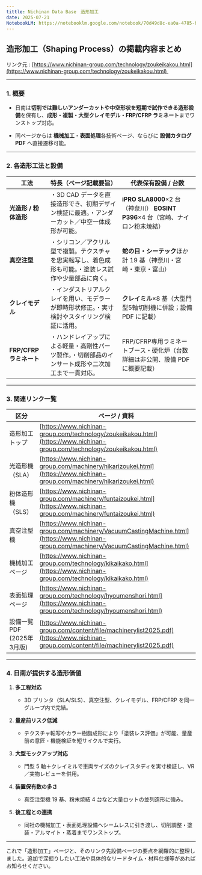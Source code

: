 ```yaml
---
tittle: Nichinan Data Base　造形加工
date: 2025-07-21
NotebookLM: https://notebooklm.google.com/notebook/70d49d8c-ea0a-4785-b594-91855f1bd099
---
```

## **造形加工（Shaping Process）の掲載内容まとめ**

  

リンク元 : [https://www.nichinan-group.com/technology/zoukeikakou.html](https://www.nichinan-group.com/technology/zoukeikakou.html) 

---

### **1. 概要**

- 日南は**切削では難しいアンダーカットや中空形状を短期で試作できる造形設備**を保有し、**成形・複製・大型クレイモデル・FRP/CFRP ラミネート**までワンストップ対応。
    
- 同ページからは **機械加工**・**表面処理**各技術ページ、ならびに **設備カタログ PDF** へ直接遷移可能。
    

---

### **2. 各造形工法と設備**

|**工法**|**特長（ページ記載要旨）**|**代表保有設備 / 台数**|
|---|---|---|
|**光造形 / 粉体造形**|・3D CAD データを直接造形でき、初期デザイン検証に最適。・アンダーカット／中空一体成形が可能。|**iPRO SLA8000**×2 台（神奈川） **EOSINT P396**×4 台（宮崎、ナイロン粉末焼結）|
|**真空注型**|・シリコン／アクリル型で複製。テクスチャを忠実転写し、着色成形も可能。・塗装レス試作や少量部品に向く。|**蛇の目・シーテック**ほか計 19 基（神奈川・宮崎・東京・富山）|
|**クレイモデル**|・インダストリアルクレイを用い、モデラーが即時形状修正。・実寸検討やスタイリング検証に活用。|**クレイミル**×8 基（大型門型5軸切削機に併設；設備 PDF に記載）|
|**FRP/CFRP ラミネート**|・ハンドレイアップによる軽量・高剛性パーツ製作。・切削部品のインサート成形や二次加工まで一貫対応。|FRP/CFRP専用ラミネートブース・硬化炉（台数詳細は非公開、設備 PDF に概要記載）|

---

### **3. 関連リンク一覧**

|**区分**|**ページ / 資料**|
|---|---|
|造形加工トップ|[https://www.nichinan-group.com/technology/zoukeikakou.html](https://www.nichinan-group.com/technology/zoukeikakou.html)|
|光造形機（SLA）|[https://www.nichinan-group.com/machinery/hikarizoukei.html](https://www.nichinan-group.com/machinery/hikarizoukei.html)|
|粉体造形機（SLS）|[https://www.nichinan-group.com/machinery/funtaizoukei.html](https://www.nichinan-group.com/machinery/funtaizoukei.html)|
|真空注型機|[https://www.nichinan-group.com/machinery/VacuumCastingMachine.html](https://www.nichinan-group.com/machinery/VacuumCastingMachine.html)|
|機械加工ページ|[https://www.nichinan-group.com/technology/kikaikako.html](https://www.nichinan-group.com/technology/kikaikako.html)|
|表面処理ページ|[https://www.nichinan-group.com/technology/hyoumenshori.html](https://www.nichinan-group.com/technology/hyoumenshori.html)|
|設備一覧 PDF (2025年3月版)|[https://www.nichinan-group.com/content/file/machinerylist2025.pdf](https://www.nichinan-group.com/content/file/machinerylist2025.pdf)|

---

### **4. 日南が提供する造形価値**

1. **多工程対応**
    
    - 3D プリンタ（SLA/SLS）、真空注型、クレイモデル、FRP/CFRP を同一グループ内で完結。
        
    
2. **量産前リスク低減**
    
    - テクスチャ転写やカラー樹脂成形により「塗装レス評価」が可能、量産前の意匠・機能検証を短サイクルで実行。
        
    
3. **大型モックアップ対応**
    
    - 門型 5 軸＋クレイミルで車両サイズのクレイスタディを実寸検証し、VR／実物レビューを併用。
        
    
4. **装置保有数の多さ**
    
    - 真空注型機 19 基、粉末焼結 4 台など大量ロットの並列造形に強み。
        
    
5. **後工程との連携**
    
    - 同社の機械加工・表面処理設備へシームレスに引き渡し、切削調整・塗装・アルマイト・蒸着までワンストップ。
        
    

---

これで「造形加工」ページと、そのリンク先設備ページの要点を網羅的に整理しました。追加で深掘りしたい工法や具体的なリードタイム・材料仕様等があればお知らせください。